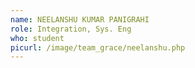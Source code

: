 ```yaml
---
name: NEELANSHU KUMAR PANIGRAHI
role: Integration, Sys. Eng
who: student
picurl: /image/team_grace/neelanshu.php
---
```

